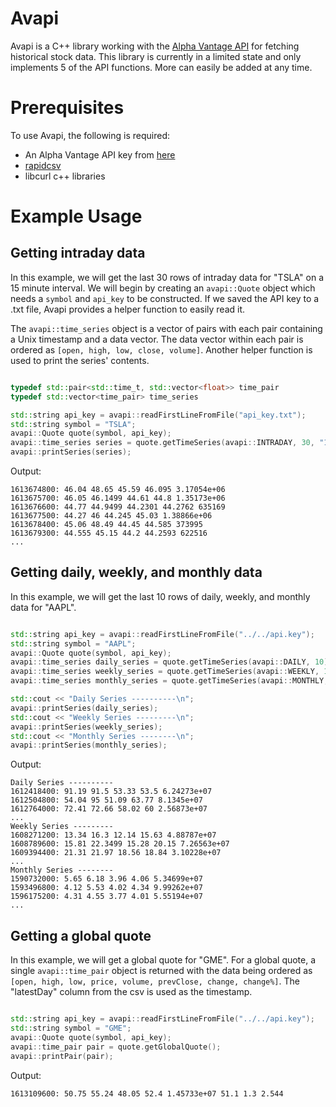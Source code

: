 # Avapi
Avapi is a C++ library working with the [Alpha Vantage API](https://www.alphavantage.co/) for fetching historical stock data. This library is currently in a limited state and only implements 5 of the API functions. More can easily be added at any time.


# Prerequisites
To use Avapi, the following is required:
* An Alpha Vantage API key from [here](https://www.alphavantage.co/support/#api-key)
* [rapidcsv](https://github.com/d99kris/rapidcsv)
* libcurl c++ libraries


# Example Usage
## Getting intraday data
In this example, we will get the last 30 rows of intraday data for "TSLA" on a 15 minute interval. We will begin by creating an ```avapi::Quote``` object which needs a ```symbol``` and ```api_key``` to be constructed. If we saved the API key to a .txt file, Avapi provides a helper function to easily read it.

The ```avapi::time_series``` object is a vector of pairs with each pair containing a Unix timestamp and a data vector. The data vector within each pair is ordered as ```[open, high, low, close, volume]```. Another helper function is used to print the series' contents.

```C++

typedef std::pair<std::time_t, std::vector<float>> time_pair
typedef std::vector<time_pair> time_series

std::string api_key = avapi::readFirstLineFromFile("api_key.txt");
std::string symbol = "TSLA";
avapi::Quote quote(symbol, api_key);
avapi::time_series series = quote.getTimeSeries(avapi::INTRADAY, 30, "15min");
avapi::printSeries(series);

```

Output:

```
1613674800: 46.04 48.65 45.59 46.095 3.17054e+06
1613675700: 46.05 46.1499 44.61 44.8 1.35173e+06
1613676600: 44.77 44.9499 44.2301 44.2762 635169
1613677500: 44.27 46 44.245 45.03 1.38866e+06
1613678400: 45.06 48.49 44.45 44.585 373995
1613679300: 44.555 45.15 44.2 44.2593 622516
...
```

## Getting daily, weekly, and monthly data
In this example, we will get the last 10 rows of daily, weekly, and monthly data for "AAPL".

```C++

std::string api_key = avapi::readFirstLineFromFile("../../api.key");
std::string symbol = "AAPL";
avapi::Quote quote(symbol, api_key);
avapi::time_series daily_series = quote.getTimeSeries(avapi::DAILY, 10);
avapi::time_series weekly_series = quote.getTimeSeries(avapi::WEEKLY, 10);
avapi::time_series monthly_series = quote.getTimeSeries(avapi::MONTHLY, 10);

std::cout << "Daily Series ----------\n";
avapi::printSeries(daily_series);
std::cout << "Weekly Series ---------\n";
avapi::printSeries(weekly_series);
std::cout << "Monthly Series --------\n";
avapi::printSeries(monthly_series);

```

Output:

```
Daily Series ----------
1612418400: 91.19 91.5 53.33 53.5 6.24273e+07
1612504800: 54.04 95 51.09 63.77 8.1345e+07
1612764000: 72.41 72.66 58.02 60 2.56873e+07
...
Weekly Series ---------
1608271200: 13.34 16.3 12.14 15.63 4.88787e+07
1608789600: 15.81 22.3499 15.28 20.15 7.26563e+07
1609394400: 21.31 21.97 18.56 18.84 3.10228e+07
...
Monthly Series --------
1590732000: 5.65 6.18 3.96 4.06 5.34699e+07
1593496800: 4.12 5.53 4.02 4.34 9.99262e+07
1596175200: 4.31 4.55 3.77 4.01 5.55194e+07
...
```

## Getting a global quote
In this example, we will get a global quote for "GME". For a global quote, a single ```avapi::time_pair``` object is returned with the data being ordered as ```[open, high, low, price, volume, prevClose, change, change%]```. The "latestDay" column from the csv is used as the timestamp.

```C++

std::string api_key = avapi::readFirstLineFromFile("../../api.key");
std::string symbol = "GME";
avapi::Quote quote(symbol, api_key);
avapi::time_pair pair = quote.getGlobalQuote();
avapi::printPair(pair);

```

Output:

```
1613109600: 50.75 55.24 48.05 52.4 1.45733e+07 51.1 1.3 2.544
```
